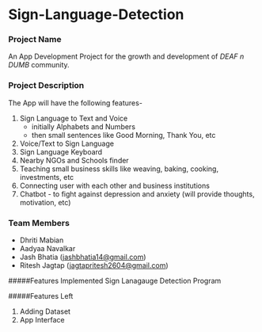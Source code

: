 # Sign-Language-Detection

### Project Name
An App Development Project for the growth and development of _DEAF n DUMB_ community.

### Project Description
The App will have the following features-
1. Sign Language to Text and Voice
      - initially Alphabets and Numbers
      - then small sentences like Good Morning, Thank You, etc
2. Voice/Text to Sign Language
3. Sign Language Keyboard
4. Nearby NGOs and Schools finder
5. Teaching small business skills like weaving, baking, cooking, investments, etc
6. Connecting user with each other and business institutions
7. Chatbot - to fight against depression and anxiety (will provide thoughts,          motivation, etc)

### Team Members
- Dhriti Mabian 
- Aadyaa Navalkar
- Jash Bhatia (jashbhatia14@gmail.com)
- Ritesh Jagtap (jagtapritesh2604@gmail.com)

#####Features Implemented
Sign Lanagauge Detection Program 

#####Features Left
1. Adding Dataset
2. App Interface


